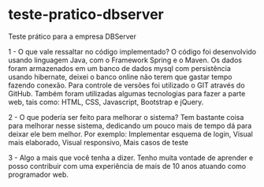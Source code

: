 # teste-pratico-dbserver
Teste prático para a empresa DBServer

1 - O que vale ressaltar no código implementado?
O código foi desenvolvido usando linguagem Java, com o Framework Spring e o Maven. Os dados foram armazenados em um 
banco de dados mysql com persistência usando hibernate, deixei o banco online não terem que gastar tempo fazendo conexão.
Para controle de versões foi utilizado o GIT através do GitHub.  Também foram utilizadas algumas tecnologias para 
fazer a parte web, tais como: HTML, CSS, Javascript, Bootstrap e jQuery.

2 - O que poderia ser feito para melhorar o sistema?
Tem bastante coisa para melhorar nesse sistema, dedicando um pouco mais de tempo dá para deixar ele bem melhor. Por exemplo:
Implementar esquema de login, 
Visual mais elaborado, 
Visual responsivo, 
Mais casos de teste

3 - Algo a mais que você tenha a dizer.
Tenho muita vontade de aprender e posso contribuir com uma experiência de mais de 10 anos atuando como programador web.

